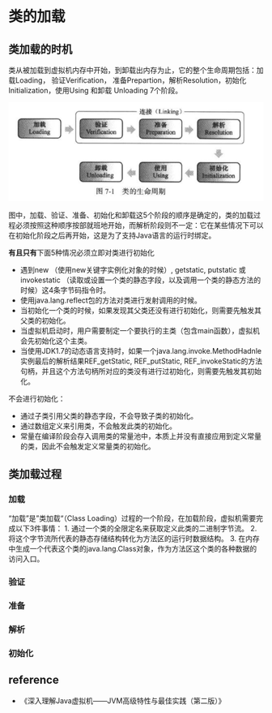 # 类的加载

## 类加载的时机

类从被加载到虚拟机内存中开始，到卸载出内存为止，它的整个生命周期包括：加载Loading， 验证Verification， 准备Prepartion，解析Resolution，初始化Initialization，使用Using 和卸载 Unloading 7个阶段。

![](../../.gitbook/assets/类的生命周期.png)

图中，加载、验证、准备、初始化和卸载这5个阶段的顺序是确定的，类的加载过程必须按照这种顺序按部就班地开始，而解析阶段则不一定：它在某些情况下可以在初始化阶段之后再开始，这是为了支持Java语言的运行时绑定。

**有且只有**下面5种情况必须立即对类进行初始化

* 遇到new （使用new关键字实例化对象的时候）, getstatic, putstatic 或 invokestatic （读取或设置一个类的静态字段，以及调用一个类的静态方法的时候）这4条字节码指令时。
* 使用java.lang.reflect包的方法对类进行发射调用的时候。
* 当初始化一个类的时候，如果发现其父类还没有进行初始化，则需要先触发其父类的初始化。
* 当虚拟机启动时，用户需要制定一个要执行的主类（包含main函数），虚拟机会先初始化这个主类。
* 当使用JDK1.7的动态语言支持时，如果一个java.lang.invoke.MethodHadnle实例最后的解析结果REF\_getStatic, REF\_putStatic, REF\_invokeStatic的方法句柄，并且这个方法句柄所对应的类没有进行过初始化，则需要先触发其初始化。

不会进行初始化：

* 通过子类引用父类的静态字段，不会导致子类的初始化。
* 通过数组定义来引用类，不会触发此类的初始化。
* 常量在编译阶段会存入调用类的常量池中，本质上并没有直接应用到定义常量的类，因此不会触发定义常量类的初始化。

## 类加载过程

### 加载

“加载”是”类加载“（Class Loading）过程的一个阶段，在加载阶段，虚拟机需要完成以下3件事情： 1. 通过一个类的全限定名来获取定义此类的二进制字节流。 2. 将这个字节流所代表的静态存储结构转化为方法区的运行时数据结构。 3. 在内存中生成一个代表这个类的java.lang.Class对象，作为方法区这个类的各种数据的访问入口。

### 验证

### 准备

### 解析

### 初始化

## reference

* 《深入理解Java虚拟机——JVM高级特性与最佳实践（第二版）》

